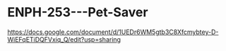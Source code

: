 # ENPH-253---Pet-Saver

https://docs.google.com/document/d/1UEDr6WM5gtb3C8Xfcmybtey-D-WiEFqETiDQFVxiq_Q/edit?usp=sharing

